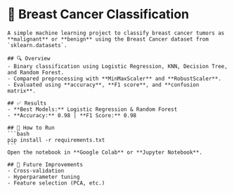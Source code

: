# 🧠 Breast Cancer Classification

    A simple machine learning project to classify breast cancer tumors as **malignant** or **benign** using the Breast Cancer dataset from `sklearn.datasets`.

    ## 🔍 Overview
    - Binary classification using Logistic Regression, KNN, Decision Tree, and Random Forest.
    - Compared preprocessing with **MinMaxScaler** and **RobustScaler**.
    - Evaluated using **accuracy**, **F1 score**, and **confusion matrix**.

    ## ✅ Results
    - **Best Models:** Logistic Regression & Random Forest
    - **Accuracy:** 0.98 | **F1 Score:** 0.98

    ## 🚀 How to Run
    ```bash
    pip install -r requirements.txt
    ```
    Open the notebook in **Google Colab** or **Jupyter Notebook**.

    ## 📌 Future Improvements
    - Cross-validation
    - Hyperparameter tuning
    - Feature selection (PCA, etc.)

